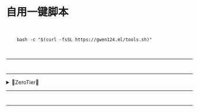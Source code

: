 # 自用一键脚本

<br />

		bash -c "$(curl -fsSL https://gwen124.ml/tools.sh)"





<br />
		
---
#
---

<details>
<summary>🔻ZeroTier🔻</summary>
<br>

- 将网络ID替换成你自己的即可
```sh
sudo zerotier-cli join  8bd5124fd****3d4
```

```sh
sudo systemctl enable zerotier-one.service
```

<br />
</details>

---
#
---